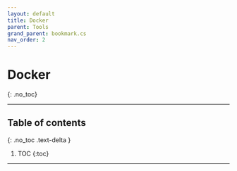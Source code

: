 ```yaml
---
layout: default
title: Docker
parent: Tools
grand_parent: bookmark.cs
nav_order: 2
---
```


# Docker
{: .no_toc}

---

## Table of contents
{: .no_toc .text-delta }

1. TOC
{:toc}

---
